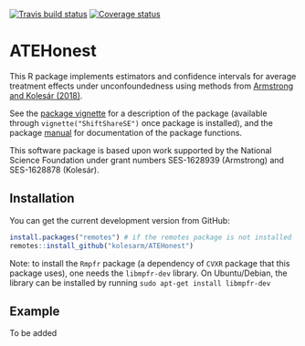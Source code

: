 [![Travis build status](https://travis-ci.org/kolesarm/ATEHonest.svg?branch=master)](https://travis-ci.org/kolesarm/ATEHonest) [![Coverage status](https://codecov.io/gh/kolesarm/ATEHonest/branch/master/graph/badge.svg)](https://codecov.io/github/kolesarm/ATEHonest?branch=master)

# ATEHonest

This R package implements estimators and confidence intervals for average
treatment effects under unconfoundedness using methods from [Armstrong and
Kolesár (2018)](https://arxiv.org/abs/1712.04594).


See the [package vignette](doc/nsw_example.pdf) for a description of the package
(available through `vignette("ShiftShareSE")` once package is installed), and
the package [manual](doc/manual.pdf) for documentation of the package functions.

This software package is based upon work supported by the National Science
Foundation under grant numbers SES-1628939 (Armstrong) and SES-1628878
(Kolesár).

## Installation

You can get the current development version from GitHub:

``` r
install.packages("remotes") # if the remotes package is not installed
remotes::install_github("kolesarm/ATEHonest")
```

Note: to install the `Rmpfr` package (a dependency of `CVXR` package that this
  package uses), one needs the `libmpfr-dev` library. On Ubuntu/Debian, the
  library can be installed by running `sudo apt-get install libmpfr-dev`

## Example

To be added
